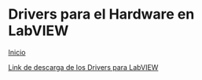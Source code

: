 # Drivers para el Hardware en LabVIEW

[Inicio](./index.html)

<a href="https://github.com/LabVIEWCommunityTraining/GettingStartedLabVIEW1-English/tree/main/4)%20LabVIEW%20Instrument%20Drivers/HandsOnPi2040">Link de descarga de los Drivers para LabVIEW</a>
